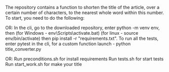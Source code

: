 The repository contains a function to shorten the title 
of the article, over a certain number of characters, 
to the nearest whole word within this number. 
To start, you need to do the following: 

OR:
In the cli, go to the downloaded repository, 
enter python -m venv env, then 
(for Windows - env\Scripts\activate.bat)
(for linux - source env/bin/activate) then
pip install -r "requirements.txt". 
To run all the tests, enter pytest in the cli, 
for a custom function launch - python title_converter.py

OR:
Run preconditions.sh for install requirements
Run tests.sh for start tests
Run start_work.sh for make your title